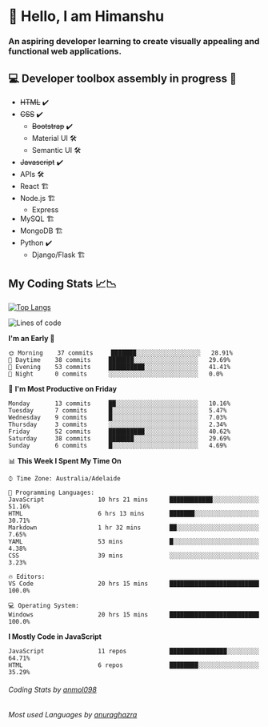 # 👋 Hello, I am Himanshu

### An aspiring developer learning to create visually appealing and functional web applications.

## 💻 Developer toolbox assembly in progress 🧰

- <s>HTML</s> ✔️ 
- <s>CSS</s> ✔️
  - <s>Bootstrap</s> ✔️
  - Material UI 🛠️
  - Semantic UI 🛠️
 - <s>Javascript</s> ✔️
 - APIs 🛠️
 - React 🏗️
 - Node.js 🏗️
    - Express 
 - MySQL 🏗️
 - MongoDB 🏗️
 - Python ✔️
    - Django/Flask 🏗️
 
 
 ## My Coding Stats 📈📉
 
 [![Top Langs](https://github-readme-stats.vercel.app/api/top-langs/?username=himanshu-sxna&layout=compact)](https://github.com/anuraghazra/github-readme-stats)

<!--START_SECTION:waka-->
![Lines of code](https://img.shields.io/badge/From%20Hello%20World%20I%27ve%20Written-19935%20lines%20of%20code-blue)

**I'm an Early 🐤** 

```text
🌞 Morning    37 commits     ███████░░░░░░░░░░░░░░░░░░   28.91% 
🌆 Daytime    38 commits     ███████░░░░░░░░░░░░░░░░░░   29.69% 
🌃 Evening    53 commits     ██████████░░░░░░░░░░░░░░░   41.41% 
🌙 Night      0 commits      ░░░░░░░░░░░░░░░░░░░░░░░░░   0.0%

```
📅 **I'm Most Productive on Friday** 

```text
Monday       13 commits     ██░░░░░░░░░░░░░░░░░░░░░░░   10.16% 
Tuesday      7 commits      █░░░░░░░░░░░░░░░░░░░░░░░░   5.47% 
Wednesday    9 commits      █░░░░░░░░░░░░░░░░░░░░░░░░   7.03% 
Thursday     3 commits      ░░░░░░░░░░░░░░░░░░░░░░░░░   2.34% 
Friday       52 commits     ██████████░░░░░░░░░░░░░░░   40.62% 
Saturday     38 commits     ███████░░░░░░░░░░░░░░░░░░   29.69% 
Sunday       6 commits      █░░░░░░░░░░░░░░░░░░░░░░░░   4.69%

```


📊 **This Week I Spent My Time On** 

```text
⌚︎ Time Zone: Australia/Adelaide

💬 Programming Languages: 
JavaScript               10 hrs 21 mins      ████████████░░░░░░░░░░░░░   51.16% 
HTML                     6 hrs 13 mins       ███████░░░░░░░░░░░░░░░░░░   30.71% 
Markdown                 1 hr 32 mins        ██░░░░░░░░░░░░░░░░░░░░░░░   7.65% 
YAML                     53 mins             █░░░░░░░░░░░░░░░░░░░░░░░░   4.38% 
CSS                      39 mins             ░░░░░░░░░░░░░░░░░░░░░░░░░   3.23%

🔥 Editors: 
VS Code                  20 hrs 15 mins      █████████████████████████   100.0%

💻 Operating System: 
Windows                  20 hrs 15 mins      █████████████████████████   100.0%

```

**I Mostly Code in JavaScript** 

```text
JavaScript               11 repos            ████████████████░░░░░░░░░   64.71% 
HTML                     6 repos             ████████░░░░░░░░░░░░░░░░░   35.29%

```



<!--END_SECTION:waka-->

###### Coding Stats by [anmol098](https://github.com/anmol098/waka-readme-stats)  
###### Most used Languages by [anuraghazra](https://github.com/anuraghazra/github-readme-stats)


